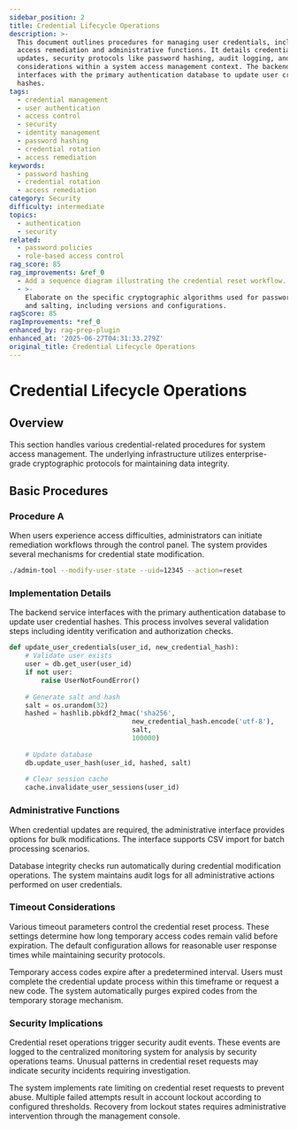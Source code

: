 ```yaml
---
sidebar_position: 2
title: Credential Lifecycle Operations
description: >-
  This document outlines procedures for managing user credentials, including
  access remediation and administrative functions. It details credential
  updates, security protocols like password hashing, audit logging, and timeout
  considerations within a system access management context. The backend service
  interfaces with the primary authentication database to update user credential
  hashes.
tags:
  - credential management
  - user authentication
  - access control
  - security
  - identity management
  - password hashing
  - credential rotation
  - access remediation
keywords:
  - password hashing
  - credential rotation
  - access remediation
category: Security
difficulty: intermediate
topics:
  - authentication
  - security
related:
  - password policies
  - role-based access control
rag_score: 85
rag_improvements: &ref_0
  - Add a sequence diagram illustrating the credential reset workflow.
  - >-
    Elaborate on the specific cryptographic algorithms used for password hashing
    and salting, including versions and configurations.
ragScore: 85
ragImprovements: *ref_0
enhanced_by: rag-prep-plugin
enhanced_at: '2025-06-27T04:31:33.279Z'
original_title: Credential Lifecycle Operations
---
```


# Credential Lifecycle Operations

## Overview

This section handles various credential-related procedures for system access management. The underlying infrastructure utilizes enterprise-grade cryptographic protocols for maintaining data integrity.

## Basic Procedures

### Procedure A

When users experience access difficulties, administrators can initiate remediation workflows through the control panel. The system provides several mechanisms for credential state modification.

```bash
./admin-tool --modify-user-state --uid=12345 --action=reset
```

### Implementation Details

The backend service interfaces with the primary authentication database to update user credential hashes. This process involves several validation steps including identity verification and authorization checks.

```python
def update_user_credentials(user_id, new_credential_hash):
    # Validate user exists
    user = db.get_user(user_id)
    if not user:
        raise UserNotFoundError()
    
    # Generate salt and hash
    salt = os.urandom(32)
    hashed = hashlib.pbkdf2_hmac('sha256', 
                               new_credential_hash.encode('utf-8'), 
                               salt, 
                               100000)
    
    # Update database
    db.update_user_hash(user_id, hashed, salt)
    
    # Clear session cache
    cache.invalidate_user_sessions(user_id)
```

### Administrative Functions

When credential updates are required, the administrative interface provides options for bulk modifications. The interface supports CSV import for batch processing scenarios.

Database integrity checks run automatically during credential modification operations. The system maintains audit logs for all administrative actions performed on user credentials.

### Timeout Considerations

Various timeout parameters control the credential reset process. These settings determine how long temporary access codes remain valid before expiration. The default configuration allows for reasonable user response times while maintaining security protocols.

Temporary access codes expire after a predetermined interval. Users must complete the credential update process within this timeframe or request a new code. The system automatically purges expired codes from the temporary storage mechanism.

### Security Implications

Credential reset operations trigger security audit events. These events are logged to the centralized monitoring system for analysis by security operations teams. Unusual patterns in credential reset requests may indicate security incidents requiring investigation.

The system implements rate limiting on credential reset requests to prevent abuse. Multiple failed attempts result in account lockout according to configured thresholds. Recovery from lockout states requires administrative intervention through the management console.
